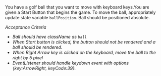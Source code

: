 You have a golf ball that you want to move with keyboard keys.You are given a Start Button that begins the game. To move the ball, appropriately update state variable <code>ballPosition</code>. Ball should be positioned absolute.

<i>Acceptance Criteria
<ul>
<li>Ball should have className as <code>ball</code></li>
<li>When Start button is clicked, the button should not be rendered and a ball should be rendered.</li>
<li>When Right Arrow  key is clicked on the keyboard, move the ball to the right by 5 pixel</li>
<li>EventListener  should handle keydown event with options {key:ArrowRight, keyCode:39}.</li>
</ul>
</i>

